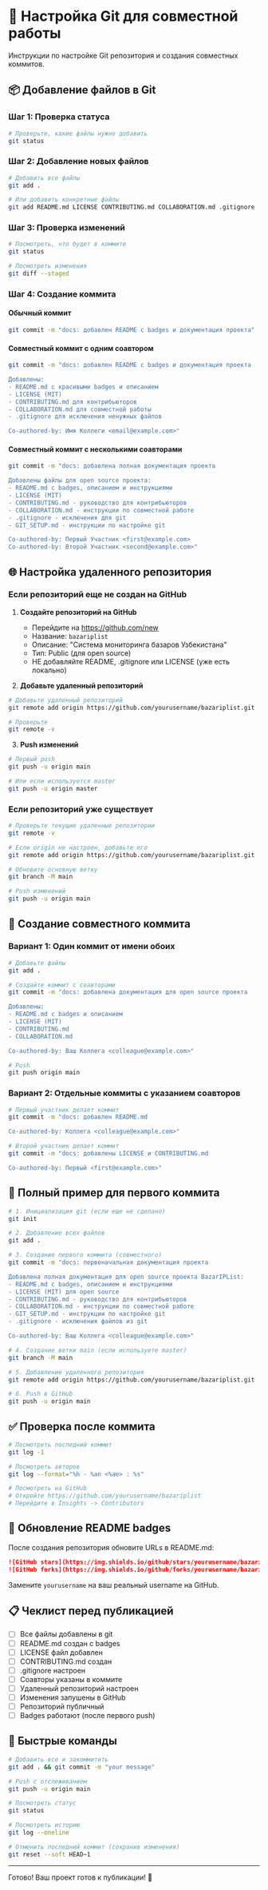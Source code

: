 # 🔧 Настройка Git для совместной работы

Инструкции по настройке Git репозитория и создания совместных коммитов.

## 📦 Добавление файлов в Git

### Шаг 1: Проверка статуса

```bash
# Проверьте, какие файлы нужно добавить
git status
```

### Шаг 2: Добавление новых файлов

```bash
# Добавить все файлы
git add .

# Или добавить конкретные файлы
git add README.md LICENSE CONTRIBUTING.md COLLABORATION.md .gitignore
```

### Шаг 3: Проверка изменений

```bash
# Посмотреть, что будет в коммите
git status

# Посмотреть изменения
git diff --staged
```

### Шаг 4: Создание коммита

#### Обычный коммит
```bash
git commit -m "docs: добавлен README с badges и документация проекта"
```

#### Совместный коммит с одним соавтором
```bash
git commit -m "docs: добавлен README с badges и документация проекта

Добавлены:
- README.md с красивыми badges и описанием
- LICENSE (MIT)
- CONTRIBUTING.md для контрибьюторов
- COLLABORATION.md для совместной работы
- .gitignore для исключения ненужных файлов

Co-authored-by: Имя Коллеги <email@example.com>"
```

#### Совместный коммит с несколькими соавторами
```bash
git commit -m "docs: добавлена полная документация проекта

Добавлены файлы для open source проекта:
- README.md с badges, описанием и инструкциями
- LICENSE (MIT)
- CONTRIBUTING.md - руководство для контрибьюторов
- COLLABORATION.md - инструкции по совместной работе
- .gitignore - исключения для git
- GIT_SETUP.md - инструкции по настройке git

Co-authored-by: Первый Участник <first@example.com>
Co-authored-by: Второй Участник <second@example.com>"
```

## 🌐 Настройка удаленного репозитория

### Если репозиторий еще не создан на GitHub

1. **Создайте репозиторий на GitHub**
   - Перейдите на https://github.com/new
   - Название: `bazariplist`
   - Описание: "Система мониторинга базаров Узбекистана"
   - Тип: Public (для open source)
   - НЕ добавляйте README, .gitignore или LICENSE (уже есть локально)

2. **Добавьте удаленный репозиторий**

```bash
# Добавьте удаленный репозиторий
git remote add origin https://github.com/yourusername/bazariplist.git

# Проверьте
git remote -v
```

3. **Push изменений**

```bash
# Первый push
git push -u origin main

# Или если используется master
git push -u origin master
```

### Если репозиторий уже существует

```bash
# Проверьте текущие удаленные репозитории
git remote -v

# Если origin не настроен, добавьте его
git remote add origin https://github.com/yourusername/bazariplist.git

# Обновите основную ветку
git branch -M main

# Push изменений
git push -u origin main
```

## 🤝 Создание совместного коммита

### Вариант 1: Один коммит от имени обоих

```bash
# Добавьте файлы
git add .

# Создайте коммит с соавторами
git commit -m "docs: добавлена документация для open source проекта

Добавлены:
- README.md с badges и описанием
- LICENSE (MIT)
- CONTRIBUTING.md
- COLLABORATION.md

Co-authored-by: Ваш Коллега <colleague@example.com>"

# Push
git push origin main
```

### Вариант 2: Отдельные коммиты с указанием соавторов

```bash
# Первый участник делает коммит
git commit -m "docs: добавлен README.md

Co-authored-by: Коллега <colleague@example.com>"

# Второй участник делает коммит
git commit -m "docs: добавлены LICENSE и CONTRIBUTING.md

Co-authored-by: Первый <first@example.com>"
```

## 📝 Полный пример для первого коммита

```bash
# 1. Инициализация git (если еще не сделано)
git init

# 2. Добавление всех файлов
git add .

# 3. Создание первого коммита (совместного)
git commit -m "docs: первоначальная документация проекта

Добавлена полная документация для open source проекта BazarIPList:
- README.md с badges, описанием и инструкциями
- LICENSE (MIT) для open source
- CONTRIBUTING.md - руководство для контрибьюторов
- COLLABORATION.md - инструкции по совместной работе
- GIT_SETUP.md - инструкции по настройке git
- .gitignore - исключения файлов из git

Co-authored-by: Ваш Коллега <colleague@example.com>"

# 4. Создание ветки main (если используете master)
git branch -M main

# 5. Добавление удаленного репозитория
git remote add origin https://github.com/yourusername/bazariplist.git

# 6. Push в GitHub
git push -u origin main
```

## ✅ Проверка после коммита

```bash
# Посмотреть последний коммит
git log -1

# Посмотреть авторов
git log --format="%h - %an <%ae> : %s"

# Посмотреть на GitHub
# Откройте https://github.com/yourusername/bazariplist
# Перейдите в Insights -> Contributors
```

## 🔄 Обновление README badges

После создания репозитория обновите URLs в README.md:

```markdown
![GitHub stars](https://img.shields.io/github/stars/yourusername/bazariplist?style=social)
![GitHub forks](https://img.shields.io/github/forks/yourusername/bazariplist?style=social)
```

Замените `yourusername` на ваш реальный username на GitHub.

## 📋 Чеклист перед публикацией

- [ ] Все файлы добавлены в git
- [ ] README.md создан с badges
- [ ] LICENSE файл добавлен
- [ ] CONTRIBUTING.md создан
- [ ] .gitignore настроен
- [ ] Соавторы указаны в коммите
- [ ] Удаленный репозиторий настроен
- [ ] Изменения запушены в GitHub
- [ ] Репозиторий публичный
- [ ] Badges работают (после первого push)

## 🚀 Быстрые команды

```bash
# Добавить все и закоммитить
git add . && git commit -m "your message"

# Push с отслеживанием
git push -u origin main

# Посмотреть статус
git status

# Посмотреть историю
git log --oneline

# Отменить последний коммит (сохранив изменения)
git reset --soft HEAD~1
```

---

Готово! Ваш проект готов к публикации! 🎉

